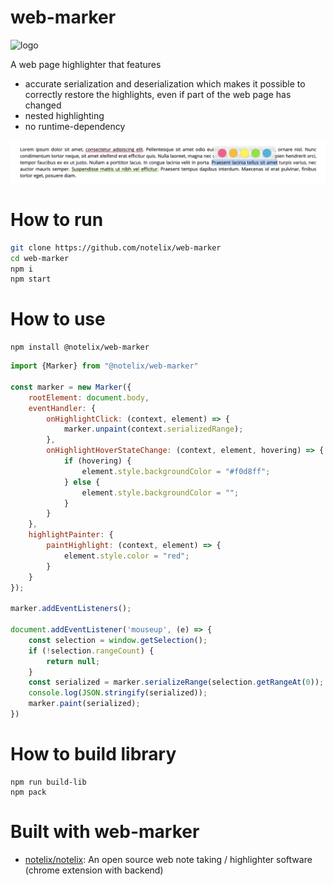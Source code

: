 # web-marker

![logo](https://raw.githubusercontent.com/notelix/web-marker/develop/public/logo.svg)

A web page highlighter that features
* accurate serialization and deserialization which makes it possible to correctly restore the highlights, even if part of the web page has changed
* nested highlighting
* no runtime-dependency

![demo](./design/demo.png)

# How to run
```bash
git clone https://github.com/notelix/web-marker
cd web-marker
npm i
npm start
```

# How to use
```
npm install @notelix/web-marker
```

```javascript
import {Marker} from "@notelix/web-marker"

const marker = new Marker({
    rootElement: document.body,
    eventHandler: {
        onHighlightClick: (context, element) => {
            marker.unpaint(context.serializedRange);
        },
        onHighlightHoverStateChange: (context, element, hovering) => {
            if (hovering) {
                element.style.backgroundColor = "#f0d8ff";
            } else {
                element.style.backgroundColor = "";
            }
        }
    },
    highlightPainter: {
        paintHighlight: (context, element) => {
            element.style.color = "red";
        }
    }
});

marker.addEventListeners();

document.addEventListener('mouseup', (e) => {
    const selection = window.getSelection();
    if (!selection.rangeCount) {
        return null;
    }
    const serialized = marker.serializeRange(selection.getRangeAt(0));
    console.log(JSON.stringify(serialized));
    marker.paint(serialized);
})
```

# How to build library
```
npm run build-lib
npm pack
```

# Built with web-marker

* [notelix/notelix](https://github.com/notelix/notelix): An open source web note taking / highlighter software (chrome extension with backend)
